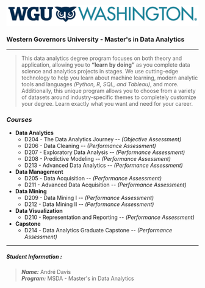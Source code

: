 ![WGU Washington Logo](./Images/WGU-Washington-Logo.png)
### Western Governors University - Master's in Data Analytics

<hr />

> This data analytics degree program focuses on both theory and application, allowing you to **“learn by doing”** 
> as you complete data science and analytics projects in stages. We use cutting-edge technology to help you learn about 
> machine learning, modern analytic tools and languages *(Python, R, SQL, and Tableau)*, and more. Additionally, 
> this unique program allows you to choose from a variety of datasets around industry-specific themes to completely 
> customize your degree. Learn exactly what you want and need for your career.

### ***Courses***

* **Data Analytics**
  * D204 - The Data Analytics Journey -- *(Objective Assessment)*
  * D206 - Data Cleaning  -- *(Performance Assessment)*
  * D207 - Exploratory Data Analysis  -- *(Performance Assessment)*
  * D208 - Predictive Modeling  -- *(Performance Assessment)*
  * D213 - Advanced Data Analytics  -- *(Performance Assessment)*
* **Data Management**
  * D205 - Data Acquisition  -- *(Performance Assessment)*
  * D211 - Advanced Data Acquisition --  *(Performance Assessment)*
* **Data Mining**
  * D209 - Data Mining I --  *(Performance Assessment)*
  * D212 - Data Mining II --  *(Performance Assessment)*
* **Data Visualization**
  * D210 - Representation and Reporting --  *(Performance Assessment)*
* **Capstone**
  * D214 - Data Analytics Graduate Capstone --  *(Performance Assessment)*

<hr />

##### Student Information :
> ***Name:*** André Davis <br />
> ***Program:*** MSDA - Master's in Data Analytics